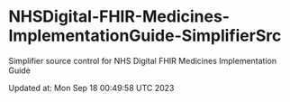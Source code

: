 # NHSDigital-FHIR-Medicines-ImplementationGuide-SimplifierSrc  
Simplifier source control for NHS Digital FHIR Medicines Implementation Guide  


Updated at: Mon Sep 18 00:49:58 UTC 2023
